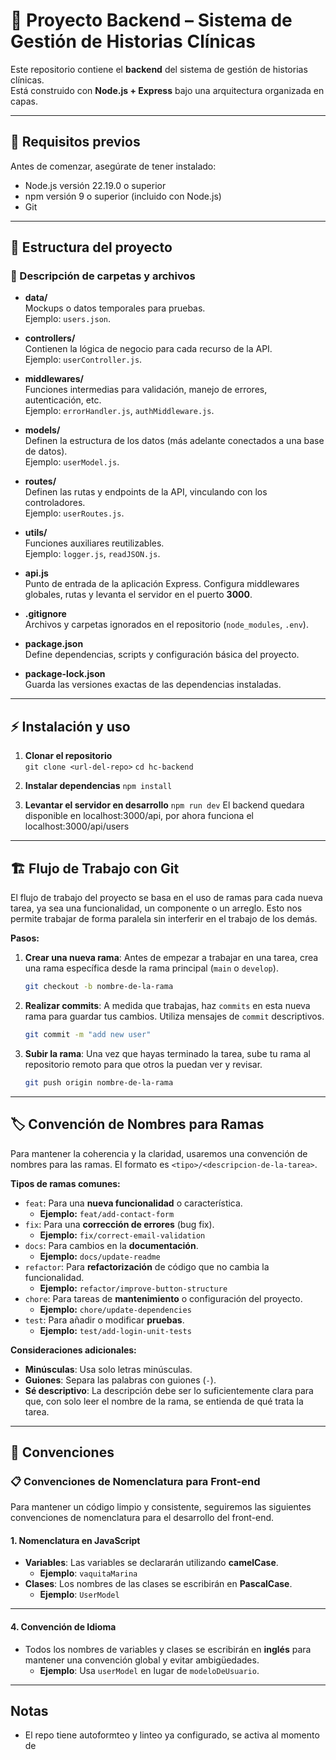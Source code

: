# 📌 Proyecto Backend – Sistema de Gestión de Historias Clínicas

Este repositorio contiene el **backend** del sistema de gestión de historias clínicas.  
Está construido con **Node.js + Express** bajo una arquitectura organizada en capas.

---

## 🚀 Requisitos previos

Antes de comenzar, asegúrate de tener instalado:

- Node.js versión 22.19.0 o superior
- npm versión 9 o superior (incluido con Node.js)
- Git

---

## 📂 Estructura del proyecto

### 📁 Descripción de carpetas y archivos

- **data/**  
  Mockups o datos temporales para pruebas.  
  Ejemplo: `users.json`.

- **controllers/**  
  Contienen la lógica de negocio para cada recurso de la API.  
  Ejemplo: `userController.js`.

- **middlewares/**  
  Funciones intermedias para validación, manejo de errores, autenticación, etc.  
  Ejemplo: `errorHandler.js`, `authMiddleware.js`.

- **models/**  
  Definen la estructura de los datos (más adelante conectados a una base de datos).  
  Ejemplo: `userModel.js`.

- **routes/**  
  Definen las rutas y endpoints de la API, vinculando con los controladores.  
  Ejemplo: `userRoutes.js`.

- **utils/**  
  Funciones auxiliares reutilizables.  
  Ejemplo: `logger.js`, `readJSON.js`.

- **api.js**  
  Punto de entrada de la aplicación Express. Configura middlewares globales, rutas y levanta el servidor en el puerto **3000**.

- **.gitignore**  
  Archivos y carpetas ignorados en el repositorio (`node_modules`, `.env`).

- **package.json**  
  Define dependencias, scripts y configuración básica del proyecto.

- **package-lock.json**  
  Guarda las versiones exactas de las dependencias instaladas.

---

## ⚡ Instalación y uso

1. **Clonar el repositorio**  
   `git clone <url-del-repo>`
   `cd hc-backend`

2. **Instalar dependencias**
   `npm install`

3. **Levantar el servidor en desarrollo**
   `npm run dev`
   El backend quedara disponible en localhost:3000/api, por ahora funciona el localhost:3000/api/users

---

## 🏗️ Flujo de Trabajo con Git

El flujo de trabajo del proyecto se basa en el uso de ramas para cada nueva tarea, ya sea una funcionalidad, un componente o un arreglo. Esto nos permite trabajar de forma paralela sin interferir en el trabajo de los demás.

**Pasos:**

1.  **Crear una nueva rama**: Antes de empezar a trabajar en una tarea, crea una rama específica desde la rama principal (`main` o `develop`).

    ```bash
    git checkout -b nombre-de-la-rama
    ```

2.  **Realizar commits**: A medida que trabajas, haz `commits` en esta nueva rama para guardar tus cambios. Utiliza mensajes de `commit` descriptivos.

    ```bash
    git commit -m "add new user"
    ```

3.  **Subir la rama**: Una vez que hayas terminado la tarea, sube tu rama al repositorio remoto para que otros la puedan ver y revisar.
    ```bash
    git push origin nombre-de-la-rama
    ```

---

## 🏷️ Convención de Nombres para Ramas

Para mantener la coherencia y la claridad, usaremos una convención de nombres para las ramas. El formato es `<tipo>/<descripcion-de-la-tarea>`.

**Tipos de ramas comunes:**

- `feat`: Para una **nueva funcionalidad** o característica.
  - **Ejemplo:** `feat/add-contact-form`
- `fix`: Para una **corrección de errores** (bug fix).
  - **Ejemplo:** `fix/correct-email-validation`
- `docs`: Para cambios en la **documentación**.
  - **Ejemplo:** `docs/update-readme`
- `refactor`: Para **refactorización** de código que no cambia la funcionalidad.
  - **Ejemplo:** `refactor/improve-button-structure`
- `chore`: Para tareas de **mantenimiento** o configuración del proyecto.
  - **Ejemplo:** `chore/update-dependencies`
- `test`: Para añadir o modificar **pruebas**.
  - **Ejemplo:** `test/add-login-unit-tests`

**Consideraciones adicionales:**

- **Minúsculas**: Usa solo letras minúsculas.
- **Guiones**: Separa las palabras con guiones (`-`).
- **Sé descriptivo**: La descripción debe ser lo suficientemente clara para que, con solo leer el nombre de la rama, se entienda de qué trata la tarea.

---

## 📖 Convenciones

### **📋 Convenciones de Nomenclatura para Front-end**

Para mantener un código limpio y consistente, seguiremos las siguientes convenciones de nomenclatura para el desarrollo del front-end.

#### **1. Nomenclatura en JavaScript**

- **Variables**: Las variables se declararán utilizando **camelCase**.
  - **Ejemplo**: `vaquitaMarina`
- **Clases**: Los nombres de las clases se escribirán en **PascalCase**.
  - **Ejemplo**: `UserModel`

---

#### **4. Convención de Idioma**

- Todos los nombres de variables y clases se escribirán en **inglés** para mantener una convención global y evitar ambigüedades.
  - **Ejemplo**: Usa `userModel` en lugar de `modeloDeUsuario`.

---

## Notas

- El repo tiene autoformteo y linteo ya configurado, se activa al momento de
